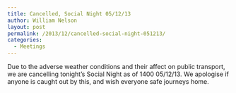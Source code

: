 ```yaml
---
title: Cancelled, Social Night 05/12/13
author: William Nelson
layout: post
permalink: /2013/12/cancelled-social-night-051213/
categories:
  - Meetings
---
```

Due to the adverse weather conditions and their affect on public transport, we are cancelling tonight&#8217;s Social Night as of 1400 05/12/13. We apologise if anyone is caught out by this, and wish everyone safe journeys home.